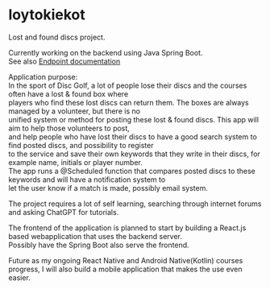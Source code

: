 # loytokiekot
 Lost and found discs project.  
  
 Currently working on the backend using Java Spring Boot.  
 See also [Endpoint documentation](https://github.com/t1rate01/loytokiekot/blob/main/ENDPOINTS.md)  

 Application purpose:  
 In the sport of Disc Golf, a lot of people lose their discs and the courses often have a lost & found box where  
 players who find these lost discs can return them. The boxes are always managed by a volunteer, but there is no  
 unified system or method for posting these lost & found discs. This app will aim to help those volunteers to post,  
 and help people who have lost their discs to have a good search system to find posted discs, and possibility to register  
 to the service and save their own keywords that they write in their discs, for example name, initials or player number.  
 The app runs a @Scheduled function that compares posted discs to these keywords and will have a notification system to  
 let the user know if a match is made, possibly email system.  

 The project requires a lot of self learning, searching through internet forums and asking ChatGPT for tutorials.  

  The frontend of the application is planned to start by building a React.js based webapplication that uses the backend server.  
  Possibly have the Spring Boot also serve the frontend.  
    
  Future as my ongoing React Native and Android Native(Kotlin) courses progress, I will also build a mobile application that makes the use even easier.  
